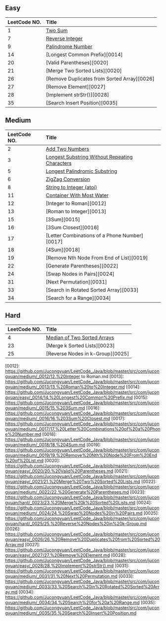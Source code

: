 ## Easy

|LeetCode NO.|Title|
|:------------- |:------------- |
|1|[Two Sum][0001]|
|7|[Reverse Integer][0007]|
|9|[Palindrome Number][0009]|
|14|[Longest Common Prefix][0014]|
|20|[Valid Parentheses][0020]|
|21|[Merge Two Sorted Lists][0020]|
|26|[Remove Duplicates from Sorted Array][0026]|
|27|[Remove Element][0027]|
|28|[Implement strStr()][0028]|
|35|[Search Insert Position][0035]|


## Medium

|LeetCode NO.|Title|
|:------------- |:------------- |
|2|[Add Two Numbers][0002]|
|3|[Longest Substring Without Repeating Characters][0003]|
|5|[Longest Palindromic Substring][0005]|
|6|[ZigZag Conversion][0006]|
|8|[String to Integer (atoi)][0008]|
|11|[Container With Most Water][0011]|
|12|[Integer to Roman][0012]|
|13|[Roman to Integer][0013]|
|15|[3Sum][0015]|
|16|[3Sum Closest][0016]|
|17|[Letter Combinations of a Phone Number][0017]|
|18|[4Sum][0018]|
|19|[Remove Nth Node From End of List][0019]|
|22|[Generate Parentheses][0022]|
|24|[Swap Nodes in Pairs][0024]|
|31|[Next Permutation][0031]|
|33|[Search in Rotated Sorted Array][0033]|
|34|[Search for a Range][0034]|


## Hard

|LeetCode NO.|Title|
|:------------- |:------------- |
|4|[Median of Two Sorted Arrays][0004]|
|23|[Merge k Sorted Lists][0023]|
|25|[Reverse Nodes in k-Group][0025]|







[0001]: https://github.com/Jucongyuan/LeetCode_Java/blob/master/src/com/jucongyuan/easy/_0001/1.%20Two%20Sum.md
[0002]: https://github.com/Jucongyuan/LeetCode_Java/blob/master/src/com/jucongyuan/medium/_0002/2.%20Add%20Two%20Numbers.md
[0003]: https://github.com/Jucongyuan/LeetCode_Java/blob/master/src/com/jucongyuan/medium/_0003/3.%20Longest%20Substring%20Without%20Repeating%20Characters.md
[0004]: https://github.com/Jucongyuan/LeetCode_Java/blob/master/src/com/jucongyuan/hard/_0004/4.%20Median%20of%20Two%20Sorted%20Arrays.md
[0005]: https://github.com/Jucongyuan/LeetCode_Java/blob/master/src/com/jucongyuan/medium/_0005/5.%20Longest%20Palindromic%20Substring.md
[0006]: https://github.com/Jucongyuan/LeetCode_Java/blob/master/src/com/jucongyuan/medium/_0006/6.%20ZigZag%20Conversion.md
[0007]: https://github.com/Jucongyuan/LeetCode_Java/blob/master/src/com/jucongyuan/easy/_0007/7.%20Reverse%20Integer.md
[0008]: https://github.com/Jucongyuan/LeetCode_Java/blob/master/src/com/jucongyuan/medium/_0008/8.%20String%20to%20Integer%20(atoi).md
[0009]: https://github.com/Jucongyuan/LeetCode_Java/blob/master/src/com/jucongyuan/easy/_0009/9.%20Palindrome%20Number.md
[0011]: https://github.com/Jucongyuan/LeetCode_Java/blob/master/src/com/jucongyuan/medium/_0011/11.%20Container%20With%20Most%20Water.md
[0012]: https://github.com/Jucongyuan/LeetCode_Java/blob/master/src/com/jucongyuan/medium/_0012/12.%20Integer to Roman.md
[0013]: https://github.com/Jucongyuan/LeetCode_Java/blob/master/src/com/jucongyuan/medium/_0013/13.%20Roman%20to%20Integer.md
[0014]: https://github.com/Jucongyuan/LeetCode_Java/blob/master/src/com/jucongyuan/easy/_0014/14.%20Longest%20Common%20Prefix.md
[0015]: https://github.com/Jucongyuan/LeetCode_Java/blob/master/src/com/jucongyuan/medium/_0015/15.%203Sum.md
[0016]: https://github.com/Jucongyuan/LeetCode_Java/blob/master/src/com/jucongyuan/medium/_0016/16.%203Sum%20Closest.md
[0017]: https://github.com/Jucongyuan/LeetCode_Java/blob/master/src/com/jucongyuan/medium/_0017/17.%20Letter%20Combinations%20of%20a%20Phone%20Number.md
[0018]: https://github.com/Jucongyuan/LeetCode_Java/blob/master/src/com/jucongyuan/medium/_0018/18.%204Sum.md
[0019]: https://github.com/Jucongyuan/LeetCode_Java/blob/master/src/com/jucongyuan/medium/_0019/19.%20Remove%20Nth%20Node%20From%20End%20of%20List.md
[0020]: https://github.com/Jucongyuan/LeetCode_Java/blob/master/src/com/jucongyuan/easy/_0020/20.%20Valid%20Parentheses.md
[0021]: https://github.com/Jucongyuan/LeetCode_Java/blob/master/src/com/jucongyuan/easy/_0021/21.%20Merge%20Two%20Sorted%20Lists.md
[0022]: https://github.com/Jucongyuan/LeetCode_Java/blob/master/src/com/jucongyuan/medium/_0022/22.%20Generate%20Parentheses.md
[0023]: https://github.com/Jucongyuan/LeetCode_Java/blob/master/src/com/jucongyuan/hard/_0023/23.%20Merge%20k%20Sorted%20Lists.md
[0024]: https://github.com/Jucongyuan/LeetCode_Java/blob/master/src/com/jucongyuan/medium/_0024/24.%20Swap%20Nodes%20in%20Pairs.md
[0025]: https://github.com/Jucongyuan/LeetCode_Java/blob/master/src/com/jucongyuan/hard/_0025/25.%20Reverse%20Nodes%20in%20k-Group.md
[0026]: https://github.com/Jucongyuan/LeetCode_Java/blob/master/src/com/jucongyuan/easy/_0026/26.%20Remove%20Duplicates%20from%20Sorted%20Array.md
[0027]: https://github.com/Jucongyuan/LeetCode_Java/blob/master/src/com/jucongyuan/easy/_0027/27.%20Remove%20Element.md
[0028]: https://github.com/Jucongyuan/LeetCode_Java/blob/master/src/com/jucongyuan/easy/_0028/28.%20Implement%20strStr().md
[0031]: https://github.com/Jucongyuan/LeetCode_Java/blob/master/src/com/jucongyuan/medium/_0031/31.%20Next%20Permutation.md
[0033]: https://github.com/Jucongyuan/LeetCode_Java/blob/master/src/com/jucongyuan/medium/_0033/33.%20Search%20in%20Rotated%20Sorted%20Array.md
[0034]: https://github.com/Jucongyuan/LeetCode_Java/blob/master/src/com/jucongyuan/medium/_0034/34.%20Search%20for%20a%20Range.md
[0035]: https://github.com/Jucongyuan/LeetCode_Java/blob/master/src/com/jucongyuan/medium/_0035/35.%20Search%20Insert%20Position.md
